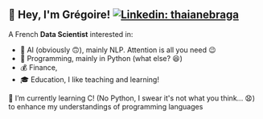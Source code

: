 ## 👋 Hey, I'm Grégoire! [![Linkedin: thaianebraga](https://img.shields.io/badge/-Grégoire_Amato-blue?style=flat-square&logo=Linkedin&logoColor=white&link=https://www.linkedin.com/in/thaianebraga/)](https://www.linkedin.com/in/gregoire-amato-junior-data-scientist/)


A French **Data Scientist** interested in:
- 🤖 AI (obviously 🙃), mainly NLP. Attention is all you need 😉
- 🐍 Programming, mainly in Python (what else? 😆)  
- 💰 Finance, 
- 🎓 Education, I like teaching and learning! 

🌱 I’m currently learning C! (No Python, I swear it's not what you think... 😧) to enhance my understandings of programming languages

